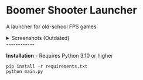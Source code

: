 # Boomer Shooter Launcher

A launcher for old-school FPS games

<details>
<summary>Screenshots (Outdated)</summary>
<img src=https://user-images.githubusercontent.com/9921699/167270117-3bed41b8-a4f3-4410-9bb5-cb056f90e5d2.png></img>
<img src=https://user-images.githubusercontent.com/9921699/167270128-d027aa9b-3610-494e-9504-838908404450.png></img>
<img src=https://user-images.githubusercontent.com/9921699/167697993-3b1800e9-27c6-416a-8f2b-6b2abbbdf2e6.png></img>
</details>
------------

**Installation** - Requires Python 3.10 or higher

    pip install -r requirements.txt
    python main.py
